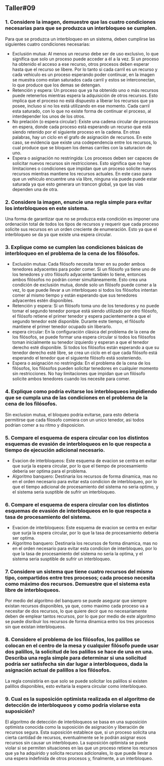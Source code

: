 ## Taller#09
### 1. Considere la imagen, demuestre que las cuatro condiciones necesarias para que se produzca un interbloqueo se cumplen.
Para que se produzca un interbloqueo en un sistema, deben cumplirse las siguientes cuatro condiciones necesarias:
- Exclusión mutua: Al menos un recurso debe ser de uso exclusivo, lo que significa que solo un proceso puede acceder a él a la vez. Si un proceso ha obtenido el acceso a ese recurso, otros procesos deben esperar hasta que el recurso se libere. Por lo tanto si cada carril es un recurso y cada vehiculo es un proceso esperando poder continuar, en la imagen se muestra como estan saturados cada carril y estos se interconectan, lo que produce que los demas se detengan.
- Retención y espera: Un proceso que ya ha obtenido uno o más recursos puede retenerlos mientras espera la adquisición de otros recursos. Esto implica que el proceso no está dispuesto a liberar los recursos que ya posee, incluso si no los está utilizando en ese momento. Cada carril esta saturado, con lo que no existe forma de continuar el proceso, al interdepender los unos de los otros.
- No prelación (o espera circular): Existe una cadena circular de procesos en espera, donde cada proceso está esperando un recurso que está siendo retenido por el siguiente proceso en la cadena. En otras palabras, hay un ciclo en el grafo de asignación de recursos. En este caso, se evidencia que existe una codependencia entre los recursos, lo cual produce que se bloquen los demas carriles con la saturacion de uno.
- Espera o asignación no restringida: Los procesos deben ser capaces de solicitar nuevos recursos sin restricciones. Esto significa que no hay limitaciones o condiciones que impidan que un proceso solicite nuevos recursos mientras mantiene los recursos actuales. En este caso para que un vehiculo encuentre una via libre, ninguna via puede puede estar saturada ya que esto generara un trancon global, ya que las vias dependen una de otra.

### 2. Considere la imagen, enuncie una regla simple para evitar los interbloqueos en este sistema.
Una forma de garantizar que no se produzca esta condición es imponer una ordenación total de todos los tipos de recursos y requerir que cada proceso solicite sus recursos en un orden creciente de enumeración. Esto ya que el interbloqueo se da ya que existe una espera circular. 
### 3. Explique como se cumplen las condiciones básicas de interbloqueo en el problema de la cena de los filósofos.
- Exclusión mutua: Cada filósofo necesita tener en su poder ambos tenedores adyacentes para poder comer. Si un filósofo ya tiene uno de los tenedores y otro filósofo adyacente también lo tiene, entonces ambos filósofos no podrán comer simultáneamente. Esto crea una condición de exclusión mutua, donde solo un filósofo puede comer a la vez, lo que puede llevar a un interbloqueo si todos los filósofos intentan comer al mismo tiempo y están esperando que sus tenedores adyacentes estén disponibles.
- Retención y espera: Si un filósofo toma uno de los tenedores y no puede tomar el segundo tenedor porque está siendo utilizado por otro filósofo, el filósofo retiene el primer tenedor y espera pacientemente a que el segundo tenedor esté disponible. Durante este tiempo, el filósofo mantiene el primer tenedor ocupado sin liberarlo.
- espera circular: En la configuración clásica del problema de la cena de los filósofos, se puede formar una espera circular si todos los filósofos toman inicialmente su tenedor izquierdo y esperan a que el tenedor derecho esté disponible. Si todos los filósofos están esperando a que su tenedor derecho esté libre, se crea un ciclo en el que cada filósofo está esperando el tenedor que el siguiente filósofo está sosteniendo.
- Espera o asignación no restringida: En el problema de la cena de los filósofos, los filósofos pueden solicitar tenedores en cualquier momento sin restricciones. No hay limitaciones que impidan que un filósofo solicite ambos tenedores cuando los necesite para comer.

### 4. Explique como podría evitarse los interbloqueos impidiendo que se cumpla una de las condiciones en el problema de la cena de los filósofos.
Sin exclusion mutua, el bloqueo podria evitarse, para esto deberia permitirse que cada filosofo comiera con un unico tenedor, asi todos podrian comer a su ritmo y disposicion.

### 5. Compare el esquema de espera circular con los distintos esquemas de evasión de interbloqueos en lo que respecta a tiempo de ejecución adicional necesario.
- Evacion de interbloqueos: Este esquema de evacion se centra en evitar que surja la espera circular, por lo que el tiempo de procesamiento deberia ser optima para el problema.
- Algoritmo banquero: Destinaria los recursos de forma dinamica, mas no en el orden necesario para evitar esta condicion de interbloqueo, por lo que el tiempo adicional de procesamiento del sistema no seria optimo, y el sistema seria susptible de sufrir un interbloqueo. 

### 6. Compare el esquema de espera circular con los distintos esquemas de evasión de interbloqueos en lo que respecta a tasa de procesamiento del sistema.
- Evacion de interbloqueos: Este esquema de evacion se centra en evitar que surja la espera circular, por lo que la tasa de procesamiento deberia ser optima.
- Algoritmo banquero: Destinaria los recursos de forma dinamica, mas no en el orden necesario para evitar esta condicion de interbloqueo, por lo que la tasa de procesamiento del sistema no seria la optima, y el sistema seria susptible de sufrir un interbloqueo. 

### 7. Considere un sistema que tiene cuatro recursos del mismo tipo, compartidos entre tres procesos; cada proceso necesita como máximo dos recursos. Demuestre que el sistema esta libre de interbloqueos.
Por medio del algoritmo del banquero se puede asegurar que siempre existan recursos disponibles, ya que, como maximo cada proceso va a necesitar de dos recursos, lo que quiere decir que no necesariamente deben de emplear tantos recursos, por lo que por medio de este algoritmo se puede disribuir los recursos de forma dinamica entro los tres procesos sin que existan interbloqueos.

### 8. Considere el problema de los filósofos, los palillos se colocan en el centro de la mesa y cualquier filósofo puede usar dos palillos, la solicitud de los palillos se hace de una en una. Describa una regla simple para determinar si una solicitud podría ser satisfecha sin dar lugar a interbloqueos, dada la asignación actual de palillos a los filósofos.
La regla consistiria en que solo se puede solicitar los palillos si existen palillos disponibles, esto evitaria la espera circular como interbloqueo.
### 9. Cual es la suposición optimista realizada en el algoritmo de detección de interbloqueos y como podría violarse esta suposición?
El algoritmo de detección de interbloqueos se basa en una suposición optimista conocida como la suposición de asignación y liberación de recursos segura. Esta suposición establece que, si un proceso solicita una cierta cantidad de recursos, eventualmente se le podrán asignar esos recursos sin causar un interbloqueo.
La suposición optimista se puede violar si se permiten situaciones en las que un proceso retiene los recursos que ya ha adquirido y solicita recursos adicionales, lo que puede llevar a una espera indefinida de otros procesos y, finalmente, a un interbloqueo.









































